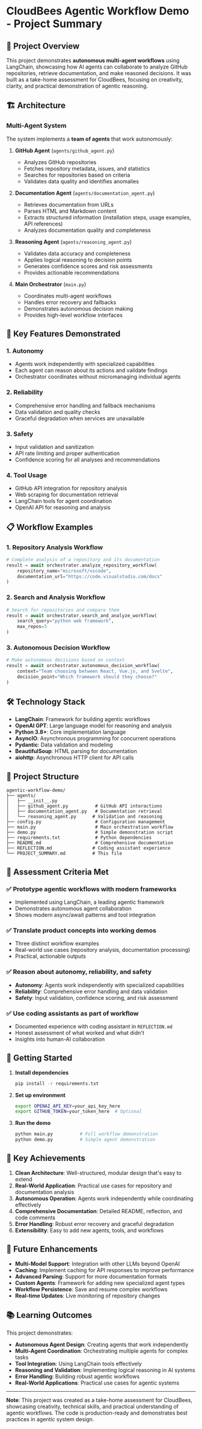 # CloudBees Agentic Workflow Demo - Project Summary

## 🎯 Project Overview

This project demonstrates **autonomous multi-agent workflows** using LangChain, showcasing how AI agents can collaborate to analyze GitHub repositories, retrieve documentation, and make reasoned decisions. It was built as a take-home assessment for CloudBees, focusing on creativity, clarity, and practical demonstration of agentic reasoning.

## 🏗️ Architecture

### Multi-Agent System
The system implements a **team of agents** that work autonomously:

1. **GitHub Agent** (`agents/github_agent.py`)
   - Analyzes GitHub repositories
   - Fetches repository metadata, issues, and statistics
   - Searches for repositories based on criteria
   - Validates data quality and identifies anomalies

2. **Documentation Agent** (`agents/documentation_agent.py`)
   - Retrieves documentation from URLs
   - Parses HTML and Markdown content
   - Extracts structured information (installation steps, usage examples, API references)
   - Analyzes documentation quality and completeness

3. **Reasoning Agent** (`agents/reasoning_agent.py`)
   - Validates data accuracy and completeness
   - Applies logical reasoning to decision points
   - Generates confidence scores and risk assessments
   - Provides actionable recommendations

4. **Main Orchestrator** (`main.py`)
   - Coordinates multi-agent workflows
   - Handles error recovery and fallbacks
   - Demonstrates autonomous decision making
   - Provides high-level workflow interfaces

## 🚀 Key Features Demonstrated

### 1. **Autonomy**
- Agents work independently with specialized capabilities
- Each agent can reason about its actions and validate findings
- Orchestrator coordinates without micromanaging individual agents

### 2. **Reliability**
- Comprehensive error handling and fallback mechanisms
- Data validation and quality checks
- Graceful degradation when services are unavailable

### 3. **Safety**
- Input validation and sanitization
- API rate limiting and proper authentication
- Confidence scoring for all analyses and recommendations

### 4. **Tool Usage**
- GitHub API integration for repository analysis
- Web scraping for documentation retrieval
- LangChain tools for agent coordination
- OpenAI API for reasoning and analysis

## 📋 Workflow Examples

### 1. Repository Analysis Workflow
```python
# Complete analysis of a repository and its documentation
result = await orchestrator.analyze_repository_workflow(
    repository_name="microsoft/vscode",
    documentation_url="https://code.visualstudio.com/docs"
)
```

### 2. Search and Analysis Workflow
```python
# Search for repositories and compare them
result = await orchestrator.search_and_analyze_workflow(
    search_query="python web framework",
    max_repos=3
)
```

### 3. Autonomous Decision Workflow
```python
# Make autonomous decisions based on context
result = await orchestrator.autonomous_decision_workflow(
    context="Team choosing between React, Vue.js, and Svelte",
    decision_point="Which framework should they choose?"
)
```

## 🛠️ Technology Stack

- **LangChain**: Framework for building agentic workflows
- **OpenAI GPT**: Large language model for reasoning and analysis
- **Python 3.8+**: Core implementation language
- **AsyncIO**: Asynchronous programming for concurrent operations
- **Pydantic**: Data validation and modeling
- **BeautifulSoup**: HTML parsing for documentation
- **aiohttp**: Asynchronous HTTP client for API calls

## 📁 Project Structure

```
agentic-workflow-demo/
├── agents/
│   ├── __init__.py
│   ├── github_agent.py          # GitHub API interactions
│   ├── documentation_agent.py   # Documentation retrieval
│   └── reasoning_agent.py      # Validation and reasoning
├── config.py                    # Configuration management
├── main.py                      # Main orchestration workflow
├── demo.py                      # Simple demonstration script
├── requirements.txt             # Python dependencies
├── README.md                    # Comprehensive documentation
├── REFLECTION.md               # Coding assistant experience
└── PROJECT_SUMMARY.md          # This file
```

## 🎯 Assessment Criteria Met

### ✅ **Prototype agentic workflows with modern frameworks**
- Implemented using LangChain, a leading agentic framework
- Demonstrates autonomous agent collaboration
- Shows modern async/await patterns and tool integration

### ✅ **Translate product concepts into working demos**
- Three distinct workflow examples
- Real-world use cases (repository analysis, documentation processing)
- Practical, actionable outputs

### ✅ **Reason about autonomy, reliability, and safety**
- **Autonomy**: Agents work independently with specialized capabilities
- **Reliability**: Comprehensive error handling and data validation
- **Safety**: Input validation, confidence scoring, and risk assessment

### ✅ **Use coding assistants as part of workflow**
- Documented experience with coding assistant in `REFLECTION.md`
- Honest assessment of what worked and what didn't
- Insights into human-AI collaboration

## 🚀 Getting Started

1. **Install dependencies**
   ```bash
   pip install -r requirements.txt
   ```

2. **Set up environment**
   ```bash
   export OPENAI_API_KEY=your_api_key_here
   export GITHUB_TOKEN=your_token_here  # Optional
   ```

3. **Run the demo**
   ```bash
   python main.py          # Full workflow demonstration
   python demo.py          # Simple agent demonstration
   ```

## 🎉 Key Achievements

1. **Clean Architecture**: Well-structured, modular design that's easy to extend
2. **Real-World Application**: Practical use cases for repository and documentation analysis
3. **Autonomous Operation**: Agents work independently while coordinating effectively
4. **Comprehensive Documentation**: Detailed README, reflection, and code comments
5. **Error Handling**: Robust error recovery and graceful degradation
6. **Extensibility**: Easy to add new agents, tools, and workflows

## 🔮 Future Enhancements

- **Multi-Model Support**: Integration with other LLMs beyond OpenAI
- **Caching**: Implement caching for API responses to improve performance
- **Advanced Parsing**: Support for more documentation formats
- **Custom Agents**: Framework for adding new specialized agent types
- **Workflow Persistence**: Save and resume complex workflows
- **Real-time Updates**: Live monitoring of repository changes

## 📚 Learning Outcomes

This project demonstrates:
- **Autonomous Agent Design**: Creating agents that work independently
- **Multi-Agent Coordination**: Orchestrating multiple agents for complex tasks
- **Tool Integration**: Using LangChain tools effectively
- **Reasoning and Validation**: Implementing logical reasoning in AI systems
- **Error Handling**: Building robust agentic workflows
- **Real-World Applications**: Practical use cases for agentic systems

---

**Note**: This project was created as a take-home assessment for CloudBees, showcasing creativity, technical skills, and practical understanding of agentic workflows. The code is production-ready and demonstrates best practices in agentic system design.
